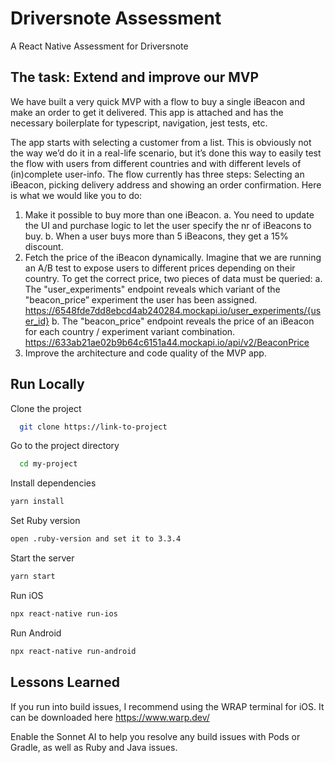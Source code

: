 # Driversnote Assessment
A React Native Assessment for Driversnote

## The task: Extend and improve our MVP
We have built a very quick MVP with a flow to buy a single iBeacon and make an order to get it delivered. This app is attached and has the necessary boilerplate for typescript, navigation, jest tests, etc.

The app starts with selecting a customer from a list. This is obviously not the way we’d do it in a real-life scenario, but it’s done this way to easily test the flow with users from different countries and with different levels of (in)complete user-info.
The flow currently has three steps: Selecting an iBeacon, picking delivery address and showing an order confirmation. 
Here is what we would like you to do:
1.	Make it possible to buy more than one iBeacon.
a.	You need to update the UI and purchase logic to let the user specify the nr of iBeacons to buy.
b.	When a user buys more than 5 iBeacons, they get a 15% discount.
2.	Fetch the price of the iBeacon dynamically. Imagine that we are running an A/B test to expose users to different prices depending on their country. To get the correct price, two pieces of data must be queried:
a.	The "user_experiments" endpoint reveals which variant of the "beacon_price” experiment the user has been assigned.
https://6548fde7dd8ebcd4ab240284.mockapi.io/user_experiments/{user_id} 
b.	The "beacon_price" endpoint reveals the price of an iBeacon for each country / experiment variant combination.
https://633ab21ae02b9b64c6151a44.mockapi.io/api/v2/BeaconPrice
3.	Improve the architecture and code quality of the MVP app.


## Run Locally  
Clone the project  

~~~bash  
  git clone https://link-to-project
~~~

Go to the project directory  

~~~bash  
  cd my-project
~~~

Install dependencies  

~~~bash  
yarn install
~~~

Set Ruby version

~~~bash  
open .ruby-version and set it to 3.3.4
~~~  

Start the server  

~~~bash  
yarn start
~~~  

Run iOS 

~~~bash  
npx react-native run-ios
~~~  

Run Android

~~~bash  
npx react-native run-android
~~~  

## Lessons Learned  
If you run into build issues, I recommend using the WRAP terminal
for iOS. 
It can be downloaded here https://www.warp.dev/

Enable the Sonnet AI to help you resolve any build issues with 
Pods or Gradle, as well as Ruby and Java issues. 